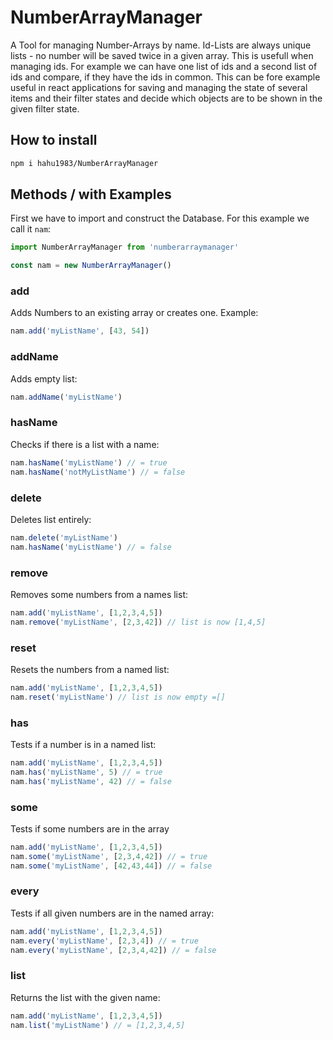 # NumberArrayManager
A Tool for managing Number-Arrays by name.
Id-Lists are always unique lists - no number will be saved twice in a given array.
This is usefull when managing ids.
For example we can have one list of ids and a second list of ids and compare, if they have the ids in common.
This can be fore example useful in react applications for saving and managing the state of several items and their filter states and decide which objects are to be shown in the given filter state.

## How to install

```bash
npm i hahu1983/NumberArrayManager
```

## Methods / with Examples

First we have to import and construct the Database. For this example we call it `nam`:

```typescript
import NumberArrayManager from 'numberarraymanager'

const nam = new NumberArrayManager()
```

### add

Adds Numbers to an existing array or creates one. Example:

```typescript
nam.add('myListName', [43, 54])
```

### addName

Adds empty list:
```typescript
nam.addName('myListName')
```

### hasName

Checks if there is a list with a name:
```typescript
nam.hasName('myListName') // = true
nam.hasName('notMyListName') // = false
```

### delete

Deletes list entirely:

```typescript
nam.delete('myListName')
nam.hasName('myListName') // = false
```

### remove

Removes some numbers from a names list:

```typescript
nam.add('myListName', [1,2,3,4,5])
nam.remove('myListName', [2,3,42]) // list is now [1,4,5]
```

### reset

Resets the numbers from a named list:
```typescript
nam.add('myListName', [1,2,3,4,5])
nam.reset('myListName') // list is now empty =[]
```

### has

Tests if a number is in a named list:

```typescript
nam.add('myListName', [1,2,3,4,5])
nam.has('myListName', 5) // = true
nam.has('myListName', 42) // = false
```

### some

Tests if some numbers are in the array
```typescript
nam.add('myListName', [1,2,3,4,5])
nam.some('myListName', [2,3,4,42]) // = true
nam.some('myListName', [42,43,44]) // = false
```

### every

Tests if all given numbers are in the named array:

```typescript
nam.add('myListName', [1,2,3,4,5])
nam.every('myListName', [2,3,4]) // = true
nam.every('myListName', [2,3,4,42]) // = false
```

### list

Returns the list with the given name:

```typescript
nam.add('myListName', [1,2,3,4,5])
nam.list('myListName') // = [1,2,3,4,5]
```
